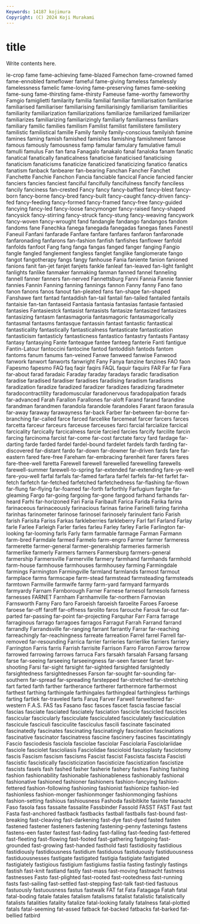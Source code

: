 ```yaml
---
Keywords: 14187 kojimura
Copyright: (C) 2024 Koji Murakami
---
```


# title

Write contents here.



le-crop fame fame-achieving fame-blazed Famechon fame-crowned famed fame-ennobled fameflower fameful
fame-giving fameless famelessly famelessness famelic fame-loving fame-preserving fames fame-seeking fame-sung
fame-thirsting fame-thirsty Fameuse fame-worthy fameworthy Famgio famiglietti familarity familia familial
familiar familiarisation familiarise familiarised familiariser familiarising familiarisingly familiarism familiarities familiarity
familiarization familiarizations familiarize familiarized familiarizer familiarizes familiarizing familiarizingly familiarly familiarness
familiars familiary familic families familism Familist familist familistere familistery familistic
familistical famille Family family family-conscious familyish famine famines faming famish
famished famishes famishing famishment famose famous famously famousness famp famular
famulary famulative famuli famulli famulus Fan fan fana Fanagalo fanakalo
fanal fanaloka fanam fanatic fanatical fanatically fanaticalness fanaticise fanaticised fanaticising
fanaticism fanaticisms fanaticize fanaticized fanaticizing fanatico fanatics fanatism fanback fanbearer
fan-bearing Fanchan Fancher Fanchet Fanchette Fanchie Fanchon Fancia fanciable fancical
Fancie fancied fancier fanciers fancies fanciest fanciful fancifully fancifulness fancify
fanciless fancily fanciness fan-crested Fancy fancy fancy-baffled fancy-blest fancy-born fancy-borne
fancy-bred fancy-built fancy-caught fancy-driven fancy-fed fancy-feeding fancy-formed fancy-framed fancy-free fancy-guided
fancying fancy-led fancy-loose fancymonger fancy-raised fancy-shaped fancysick fancy-stirring fancy-struck fancy-stung
fancy-weaving fancywork fancy-woven fancy-wrought fand fandangle fandango fandangos fandom fandoms
fane Fanechka fanega fanegada fanegadas fanegas fanes Fanestil Faneuil Fanfani
fanfarade Fanfare fanfare fanfares fanfaron fanfaronade fanfaronading fanfarons fan-fashion fanfish
fanfishes fanflower fanfold fanfolds fanfoot Fang fang fanga fangas fanged
fanger fanging Fangio fangle fangled fanglement fangless fanglet fanglike fanglomerate
fango fangot fangotherapy fangs fangy fanhouse Fania faniente fanion fanioned
fanions fanit fan-jet fanjet fanjets fankle fanleaf fan-leaved fan-light fanlight
fanlights fanlike fanmaker fanmaking fanman fanned fannel fanneling fannell fanner
fanners fan-nerved Fannettsburg Fanni Fannia Fannie fannier fannies Fannin Fanning
fanning fannings fannon Fanny fanny Fano fano fanon fanons fanos
fanout fan-pleated fans fan-shape fan-shaped Fanshawe fant fantad fantaddish fan-tail
fantail fan-tailed fantailed fantails fantaisie fan-tan fantaseid Fantasia fantasia fantasias
fantasie fantasied fantasies Fantasiestck fantasist fantasists fantasize fantasized fantasizes fantasizing
fantasm fantasmagoria fantasmagoric fantasmagorically fantasmal fantasms fantasque fantassin fantast fantastic
fantastical fantasticality fantastically fantasticalness fantasticate fantastication fantasticism fantasticly fantasticness fantastico
fantastry fantasts Fantasy fantasy fantasying Fante fanteague fantee fanteeg fanterie
Fanti fantigue Fantin-Latour fantoccini fantocine fantod fantoddish fantods fantom fantoms
fanum fanums fan-veined Fanwe fanweed fanwise Fanwood fanwork fanwort fanworts
fanwright Fany Fanya fanzine fanzines FAO faon Fapesmo fapesmo FAQ
faq faqir faqirs FAQL faquir faquirs FAR Far far Fara
far-about farad faradaic Faraday faraday faradays faradic faradisation faradise faradised
faradiser faradises faradising faradism faradisms faradization faradize faradized faradizer faradizes
faradizing faradmeter faradocontractility faradomuscular faradonervous faradopalpation farads far-advanced Farah Farallon
Farallones far-aloft Farand farand farandine farandman farandmen farandola farandole farandoles
Farant faraon farasula far-away faraway farawayness far-back Farber far-between far-borne
far-branching far-called farce farced farcelike farcemeat farcer farcers farces farcetta
farceur farceurs farceuse farceuses farci farcial farcialize farcical farcicality farcically
farcicalness farcie farcied farcies farcify farcilite farcin farcing farcinoma farcist
far-come far-cost farctate farcy fard fardage far-darting farde farded fardel
fardel-bound fardelet fardels fardh farding far-discovered far-distant fardo far-down far-downer
far-driven fards fare far-eastern fared fare-free Fareham far-embracing farenheit farer
farers fares fare-thee-well faretta Farewell farewell farewelled farewelling farewells farewell-summer
farewell-to-spring far-extended far-extending fare-ye-well fare-you-well farfal farfals far-famed farfara farfel
farfels far-fet farfet far-fetch farfetch far-fetched farfetched farfetchedness far-flashing far-flown
far-flung far-flying far-foamed far-forth farforthly Farfugium fargite far-gleaming Fargo far-going
fargoing far-gone fargood farhand farhands far-heard Farhi far-horizoned Fari Faria
Faribault Farica Farida Farika farina farinaceous farinaceously farinacious farinas farine
Farinelli faring farinha farinhas farinometer farinose farinosel farinosely farinulent fario
Farish farish Farisita Fariss Farkas farkleberries farkleberry Farl farl Farland
Farlay farle Farlee Farleigh Farler farles farleu Farley farley Farlie
Farlington far-looking far-looming farls Farly farm farmable farmage Farman Farmann
farm-bred Farmdale farmed Farmelo farm-engro Farmer farmer farmeress farmerette farmer-general
farmer-generalship farmeries farmerish farmerlike farmerly Farmers farmers Farmersburg farmers-general farmership
Farmersville Farmerville farmery farmhand farmhands farmhold farm-house farmhouse farmhouses farmhousey
farming Farmingdale farmings Farmington Farmingville farmland farmlands farmost farmout farmplace
farms farmscape farm-stead farmstead farmsteading farmsteads farmtown Farmville farmwife farmy
farm-yard farmyard farmyards farmyardy Farnam Farnborough Farner Farnese farnesol farnesols
farness farnesses FARNET Farnham Farnhamville far-northern Farnovian Farnsworth Farny Faro
faro Faroeish faroeish faroelite Faroes Faroese faroese far-off faroff far-offness
farolito faros farouche Farouk far-out far-parted far-passing far-point far-projecting Farquhar
Farr Farra farrage farraginous farrago farragoes farragos Farragut Farrah Farrand
farrand farrandly Farrandsville far-ranging farrant farrantly Farrar far-reaching farreachingly far-reachingness
farreate farreation Farrel farrel Farrell far-removed far-resounding Farrica farrier farrieries
farrierlike farriers farriery Farrington Farris farris Farrish farrisite Farrison Farro
Farron Farrow farrow farrowed farrowing farrows farruca Fars farsakh farsalah
Farsang farsang farse far-seeing farseeing farseeingness far-seen farseer farset far-shooting
Farsi far-sight farsight far-sighted farsighted farsightedly farsightedness farsightednesses Farson far-sought
far-sounding far-southern far-spread far-spreading farstepped far-stretched far-stretching fart farted farth
farther fartherance fartherer farthermore farthermost farthest farthing farthingale farthingales farthingdeal
farthingless farthings farting fartlek far-traveled farts Faruq Farver Farwell farweltered
far-western F.A.S. FAS fas Fasano fasc fasces fascet fascia fasciae
fascial fascias fasciate fasciated fasciately fasciation fascicle fascicled fascicles fascicular
fascicularly fasciculate fasciculated fasciculately fasciculation fascicule fasciculi fasciculite fasciculus fascili
fascinate fascinated fascinatedly fascinates fascinating fascinatingly fascination fascinations fascinative fascinator
fascinatress fascine fascinery fascines fascintatingly Fascio fasciodesis fasciola fasciolae fasciolar
Fasciolaria Fasciolariidae fasciole fasciolet fascioliasis Fasciolidae fascioloid fascioplasty fasciotomy fascis
Fascism fascism fascisms Fascist fascist Fascista fascista Fascisti fascistic fascistically
fascisticization fascisticize fascistization fascistize fascists fasels fash fashed fasher fasherie
fashery fashes Fashing fashing fashion fashionability fashionable fashionableness fashionably fashional
fashionative fashioned fashioner fashioners fashion-fancying fashion-fettered fashion-following fashioning fashionist fashionize
fashion-led fashionless fashion-monger fashionmonger fashionmonging fashions fashion-setting fashious fashiousness Fashoda
fasibitikite fasinite fasnacht Faso fasola fass fassaite fassalite Fassbinder Fassold
FASST FAST Fast fast Fasta fast-anchored fastback fastbacks fastball fastballs
fast-bound fast-breaking fast-cleaving fast-darkening fast-dye fast-dyed fasted fasten fastened fastener
fasteners fastening fastening-penny fastenings fastens fastens-een faster fastest fast-fading fast-falling
fast-feeding fast-fettered fast-fleeting fast-flowing fast-footed fast-gathering fastgoing fast-grounded fast-growing fast-handed
fasthold fasti fastidiosity fastidious fastidiously fastidiousness fastidium fastiduous fastiduously fastiduousness
fastiduousnesses fastigate fastigated fastigia fastigiate fastigiated fastigiately fastigious fastigium fastigiums
fastiia fasting fastingly fastings fastish fast-knit fastland fastly fast-mass fast-moving
fastnacht fastness fastnesses Fasto fast-plighted fast-rooted fast-rootedness fast-running fasts fast-sailing
fast-settled fast-stepping fast-talk fast-tied fastuous fastuously fastuousness fastus fastwalk FAT
fat Fata Fatagaga Fatah fatal fatal-boding fatale fatales fatalism fatalisms
fatalist fatalistic fatalistically fatalists fatalities fatality fatalize fatal-looking fatally fatalness
fatal-plotted fatals fatal-seeming fat-assed fatback fat-backed fatbacks fat-barked fat-bellied fatbird
